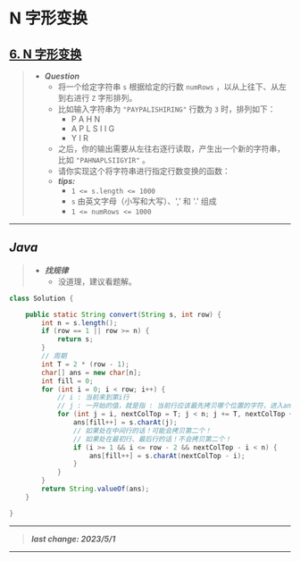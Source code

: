 # N 字形变换

## [6. N 字形变换](https://leetcode.cn/problems/zigzag-conversion/)

> - ***Question***
>   - 将一个给定字符串 `s` 根据给定的行数 `numRows` ，以从上往下、从左到右进行 `Z` 字形排列。
>   - 比如输入字符串为 `"PAYPALISHIRING"` 行数为 `3` 时，排列如下：
>     - P   A   H   N
>     - A P L S I I G
>     - Y   I   R
>   - 之后，你的输出需要从左往右逐行读取，产生出一个新的字符串，比如 `"PAHNAPLSIIGYIR"` 。
>   - 请你实现这个将字符串进行指定行数变换的函数：
>   - ***tips:***
>     - `1 <= s.length <= 1000`
>     - `s` 由英文字母（小写和大写）、',' 和 '.' 组成
>     - `1 <= numRows <= 1000`

---

## *Java*

> - ***找规律***
>   - 没道理，建议看题解。

```java
class Solution {

    public static String convert(String s, int row) {
        int n = s.length();
        if (row == 1 || row >= n) {
            return s;
        }
        // 周期
        int T = 2 * (row - 1);
        char[] ans = new char[n];
        int fill = 0;
        for (int i = 0; i < row; i++) {
            // i : 当前来到第i行
            // j : 一开始的值，就是指 : 当前行应该最先拷贝哪个位置的字符，进入ans！
            for (int j = i, nextColTop = T; j < n; j += T, nextColTop += T) {
                ans[fill++] = s.charAt(j);
                // 如果处在中间行的话！可能会拷贝第二个！
                // 如果处在最初行、最后行的话！不会拷贝第二个！
                if (i >= 1 && i <= row - 2 && nextColTop - i < n) {
                    ans[fill++] = s.charAt(nextColTop - i);
                }
            }
        }
        return String.valueOf(ans);
    }

}
```

---

> ***last change: 2023/5/1***

---

